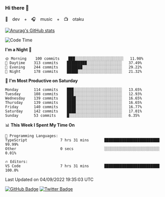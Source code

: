 ### Hi there 👋

🚀　dev　+　🎧　music　+　📺　otaku


[![Anurag's GitHub stats](https://github-readme-stats.vercel.app/api?username=koheitasaka&count_private=true&show_icons=true&theme=monokai)](https://github.com/koheitasaka/github-readme-stats)

<!--START_SECTION:waka-->
![Code Time](http://img.shields.io/badge/Code%20Time-0%20secs-blue)

**I'm a Night 🦉** 

```text
🌞 Morning    100 commits    ███░░░░░░░░░░░░░░░░░░░░░░   11.98% 
🌆 Daytime    313 commits    █████████░░░░░░░░░░░░░░░░   37.49% 
🌃 Evening    244 commits    ███████░░░░░░░░░░░░░░░░░░   29.22% 
🌙 Night      178 commits    █████░░░░░░░░░░░░░░░░░░░░   21.32%

```
📅 **I'm Most Productive on Saturday** 

```text
Monday       114 commits    ███░░░░░░░░░░░░░░░░░░░░░░   13.65% 
Tuesday      108 commits    ███░░░░░░░░░░░░░░░░░░░░░░   12.93% 
Wednesday    139 commits    ████░░░░░░░░░░░░░░░░░░░░░   16.65% 
Thursday     139 commits    ████░░░░░░░░░░░░░░░░░░░░░   16.65% 
Friday       140 commits    ████░░░░░░░░░░░░░░░░░░░░░   16.77% 
Saturday     142 commits    ████░░░░░░░░░░░░░░░░░░░░░   17.01% 
Sunday       53 commits     █░░░░░░░░░░░░░░░░░░░░░░░░   6.35%

```


📊 **This Week I Spent My Time On** 

```text
💬 Programming Languages: 
TypeScript               7 hrs 31 mins       █████████████████████████   99.99% 
Other                    0 secs              ░░░░░░░░░░░░░░░░░░░░░░░░░   0.01%

🔥 Editors: 
VS Code                  7 hrs 31 mins       █████████████████████████   100.0%

```


 Last Updated on 04/09/2022 19:35:03 UTC
<!--END_SECTION:waka-->

[![GitHub Badge](https://img.shields.io/badge/GitHub-100000?style=for-the-badge&logo=github&logoColor=white)](https://github.com/koheitasaka)
[![Twitter Badge](https://img.shields.io/badge/Twitter-1DA1F2?style=for-the-badge&logo=twitter&logoColor=white)](https://twitter.com/sleep_asleep_)
